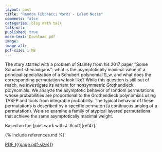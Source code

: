 ```yaml
---
layout: post
title: "Random Fibonacci Words - LaTeX Notes"
comments: false
categories: blog math talk
talk-url:
published: true
more-text: Download pdf
image:
image-alt:
pdf-size: 1 MB
---
```


The story started with a problem of Stanley from his 2017 paper "Some Schubert shenanigans": what is the asymptotically maximal value of a principal specialization of a Schubert polynomial S_w, and what does the corresponding permutation w look like? While this question is still out of reach, we investigate its variant for nonsymmetric Grothendieck polynomials. We analyze the asymptotic behavior of random permutations whose probabilities are proportional to the Grothendieck polynomials using TASEP and tools from integrable probability. The typical behavior of these permutations is described by a specific permuton (a continuous analog of a permutation). We also examine a family of atypical layered permutations that achieve the same asymptotically maximal weight.

Based on the [joint work with J. Scott][ref47].

{% include references.md %}

<!--more-->

<a href="{{ page.talk-url | replace: '__STORAGE_URL__', site.storage_url}}" target="_blank">PDF ({{page.pdf-size}})</a>
